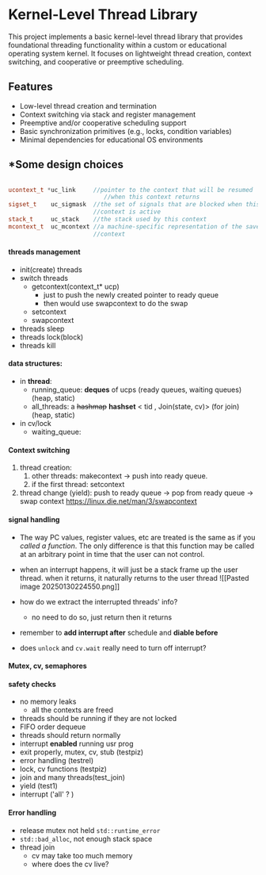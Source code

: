# Kernel-Level Thread Library

This project implements a basic kernel-level thread library that provides foundational threading functionality within a custom or educational operating system kernel. It focuses on lightweight thread creation, context switching, and cooperative or preemptive scheduling.

## Features

- Low-level thread creation and termination
- Context switching via stack and register management
- Preemptive and/or cooperative scheduling support
- Basic synchronization primitives (e.g., locks, condition variables)
- Minimal dependencies for educational OS environments

## *Some design choices
```cpp

ucontext_t *uc_link     //pointer to the context that will be resumed
	                       //when this context returns
sigset_t    uc_sigmask  //the set of signals that are blocked when this
                        //context is active
stack_t     uc_stack    //the stack used by this context
mcontext_t  uc_mcontext //a machine-specific representation of the saved
                        //context
```
#### threads management
- init(create) threads
- switch threads
	- getcontext(context_t* ucp)
		- just to push the newly created pointer to ready queue 
		- then would use swapcontext to do the swap
	- setcontext
	- swapcontext
- threads sleep
- threads lock(block)
- threads kill

#### data structures:
- in **thread**:
	- running_queue: **deques** of ucps (ready queues, waiting queues) (heap, static)
	- all_threads: a ~~hashmap~~ **hashset** < tid , Join(state, cv)> (for join) (heap, static)
- in cv/lock
	- waiting_queue: 
#### Context switching

1. thread creation: 
	1. other threads: makecontext -> push into ready queue.
	2. if the first thread: setcontext
2. thread change (yield): push to ready queue -> pop from ready queue -> swap context 
https://linux.die.net/man/3/swapcontext
#### signal handling
- The way PC values, register values, etc are treated is the same as if you *called a function*. The only difference is that this function may be called at an arbitrary point in time that the user can not control.
- when an interrupt happens, it will just be a stack frame up the user thread. when it returns, it naturally returns to the user thread
![[Pasted image 20250130224550.png]]

- how do we extract the interrupted threads' info?
	- no need to do so, just return then it returns
- remember to **add interrupt after** schedule and **diable before** 
- does `unlock` and `cv.wait` really need to turn off interrupt? 

#### Mutex, cv, semaphores

#### safety checks
- no memory leaks
	- all the contexts are freed
- threads should be running if they are not locked
- FIFO order dequeue
- threads should return normally
- interrupt **enabled** running usr prog
- exit properly, mutex, cv, stub (testpiz)
- error handling (testrel)
- lock, cv functions (testpiz)
- join and many threads(test_join)
- yield (test1)
- interrupt ('all' ? )
#### Error handling
- release mutex not held `std::runtime_error`
- `std::bad_alloc`, not enough stack space
- thread join
	- cv may take too much memory
	- where does the cv live?

